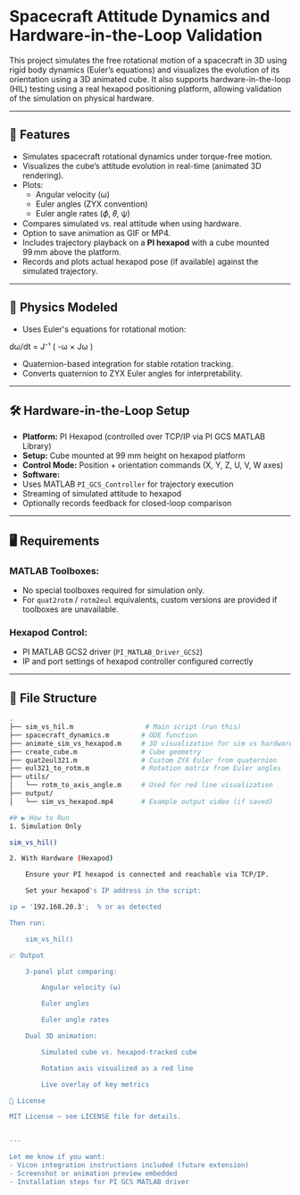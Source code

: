 # Spacecraft Attitude Dynamics and Hardware-in-the-Loop Validation

This project simulates the free rotational motion of a spacecraft in 3D using rigid body dynamics (Euler’s equations) and visualizes the evolution of its orientation using a 3D animated cube. It also supports hardware-in-the-loop (HIL) testing using a real hexapod positioning platform, allowing validation of the simulation on physical hardware.

---

## 🚀 Features

- Simulates spacecraft rotational dynamics under torque-free motion.
- Visualizes the cube’s attitude evolution in real-time (animated 3D rendering).
- Plots:
  - Angular velocity (ω)
  - Euler angles (ZYX convention)
  - Euler angle rates (𝜙̇, 𝜃̇, ψ̇)
- Compares simulated vs. real attitude when using hardware.
- Option to save animation as GIF or MP4.
- Includes trajectory playback on a **PI hexapod** with a cube mounted 99 mm above the platform.
- Records and plots actual hexapod pose (if available) against the simulated trajectory.

---

## 🧠 Physics Modeled

- Uses Euler's equations for rotational motion:
  
dω/dt = J⁻¹ ( -ω × Jω )


- Quaternion-based integration for stable rotation tracking.
- Converts quaternion to ZYX Euler angles for interpretability.

---

## 🛠️ Hardware-in-the-Loop Setup

- **Platform:** PI Hexapod (controlled over TCP/IP via PI GCS MATLAB Library)
- **Setup:** Cube mounted at 99 mm height on hexapod platform
- **Control Mode:** Position + orientation commands (X, Y, Z, U, V, W axes)
- **Software:**
- Uses MATLAB `PI_GCS_Controller` for trajectory execution
- Streaming of simulated attitude to hexapod
- Optionally records feedback for closed-loop comparison

---

## 🖥️ Requirements

### MATLAB Toolboxes:
- No special toolboxes required for simulation only.
- For `quat2rotm` / `rotm2eul` equivalents, custom versions are provided if toolboxes are unavailable.

### Hexapod Control:
- PI MATLAB GCS2 driver (`PI_MATLAB_Driver_GCS2`)
- IP and port settings of hexapod controller configured correctly

---

## 📂 File Structure

```bash
.
├── sim_vs_hil.m                  # Main script (run this)
├── spacecraft_dynamics.m        # ODE function
├── animate_sim_vs_hexapod.m     # 3D visualization for sim vs hardware
├── create_cube.m                # Cube geometry
├── quat2eul321.m                # Custom ZYX Euler from quaternion
├── eul321_to_rotm.m             # Rotation matrix from Euler angles
├── utils/
│   └── rotm_to_axis_angle.m     # Used for red line visualization
├── output/
│   └── sim_vs_hexapod.mp4       # Example output video (if saved)

## ▶️ How to Run
1. Simulation Only

sim_vs_hil()

2. With Hardware (Hexapod)

    Ensure your PI hexapod is connected and reachable via TCP/IP.

    Set your hexapod's IP address in the script:

ip = '192.168.20.3';  % or as detected

Then run:

    sim_vs_hil()

📈 Output

    3-panel plot comparing:

        Angular velocity (ω)

        Euler angles

        Euler angle rates

    Dual 3D animation:

        Simulated cube vs. hexapod-tracked cube

        Rotation axis visualized as a red line

        Live overlay of key metrics

📜 License

MIT License — see LICENSE file for details.


---

Let me know if you want:
- Vicon integration instructions included (future extension)
- Screenshot or animation preview embedded
- Installation steps for PI GCS MATLAB driver
